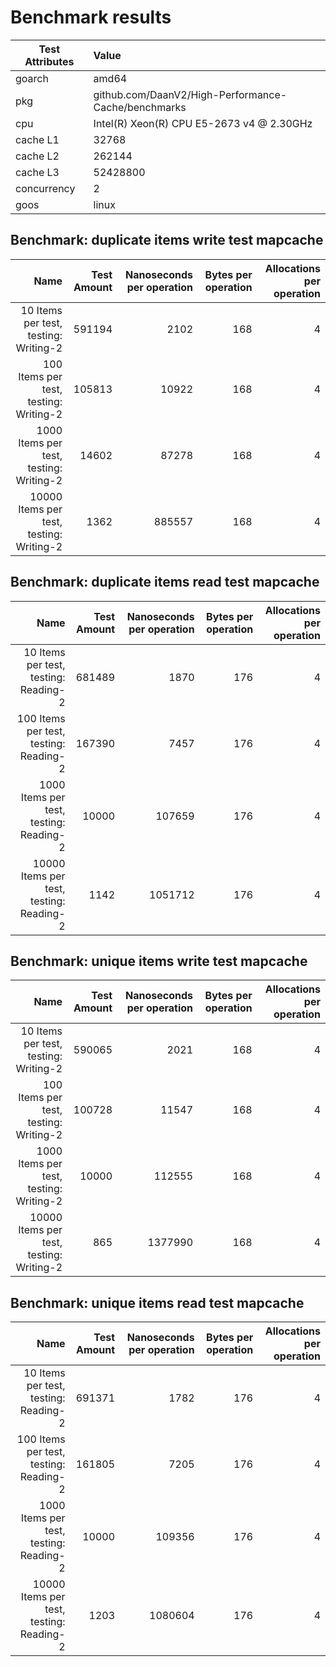 # Benchmark results

|Test Attributes|Value|
|---------------|:-----|
|goarch|amd64|
|pkg|github.com/DaanV2/High-Performance-Cache/benchmarks|
|cpu|Intel(R) Xeon(R) CPU E5-2673 v4 @ 2.30GHz|
|cache L1|32768|
|cache L2|262144|
|cache L3|52428800|
|concurrency|2|
|goos|linux|

## Benchmark: duplicate items write test mapcache 

|Name|Test Amount|Nanoseconds per operation|Bytes per operation|Allocations per operation|
|----:|---:|---:|---:|---:|
|10 Items per test, testing: Writing-2|591194|2102|168|4|
|100 Items per test, testing: Writing-2|105813|10922|168|4|
|1000 Items per test, testing: Writing-2|14602|87278|168|4|
|10000 Items per test, testing: Writing-2|1362|885557|168|4|

## Benchmark: duplicate items read test mapcache 

|Name|Test Amount|Nanoseconds per operation|Bytes per operation|Allocations per operation|
|----:|---:|---:|---:|---:|
|10 Items per test, testing: Reading-2|681489|1870|176|4|
|100 Items per test, testing: Reading-2|167390|7457|176|4|
|1000 Items per test, testing: Reading-2|10000|107659|176|4|
|10000 Items per test, testing: Reading-2|1142|1051712|176|4|

## Benchmark: unique items write test mapcache 

|Name|Test Amount|Nanoseconds per operation|Bytes per operation|Allocations per operation|
|----:|---:|---:|---:|---:|
|10 Items per test, testing: Writing-2|590065|2021|168|4|
|100 Items per test, testing: Writing-2|100728|11547|168|4|
|1000 Items per test, testing: Writing-2|10000|112555|168|4|
|10000 Items per test, testing: Writing-2|865|1377990|168|4|

## Benchmark: unique items read test mapcache 

|Name|Test Amount|Nanoseconds per operation|Bytes per operation|Allocations per operation|
|----:|---:|---:|---:|---:|
|10 Items per test, testing: Reading-2|691371|1782|176|4|
|100 Items per test, testing: Reading-2|161805|7205|176|4|
|1000 Items per test, testing: Reading-2|10000|109356|176|4|
|10000 Items per test, testing: Reading-2|1203|1080604|176|4|

